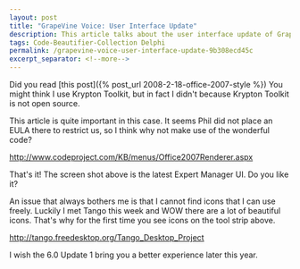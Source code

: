 ```yaml
---
layout: post
title: "GrapeVine Voice: User Interface Update"
description: This article talks about the user interface update of GrapeVine Voice.
tags: Code-Beautifier-Collection Delphi
permalink: /grapevine-voice-user-interface-update-9b308ecd45c
excerpt_separator: <!--more-->
---
```

Did you read [this post]({% post_url 2008-2-18-office-2007-style %}) You might think I use Krypton Toolkit, but in fact I didn't because Krypton Toolkit is not open source.

This article is quite important in this case. It seems Phil did not place an EULA there to restrict us, so I think why not make use of the wonderful code?

http://www.codeproject.com/KB/menus/Office2007Renderer.aspx

That's it! The screen shot above is the latest Expert Manager UI. Do you like it?

An issue that always bothers me is that I cannot find icons that I can use freely. Luckily I met Tango this week and WOW there are a lot of beautiful icons. That's why for the first time you see icons on the tool strip above.

http://tango.freedesktop.org/Tango_Desktop_Project

I wish the 6.0 Update 1 bring you a better experience later this year.
<!--more-->